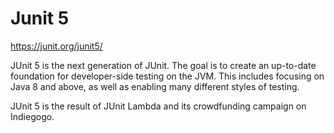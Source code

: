 # Junit 5
https://junit.org/junit5/

JUnit 5 is the next generation of JUnit. The goal is to create an up-to-date foundation for developer-side testing on the JVM. This includes focusing on Java 8 and above, as well as enabling many different styles of testing.

JUnit 5 is the result of JUnit Lambda and its crowdfunding campaign on Indiegogo.
